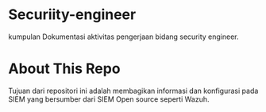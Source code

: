 # Securiity-engineer
kumpulan Dokumentasi aktivitas pengerjaan bidang security engineer.


# About This Repo
Tujuan dari repositori ini adalah membagikan informasi dan konfigurasi pada SIEM yang bersumber dari SIEM Open source seperti Wazuh.
